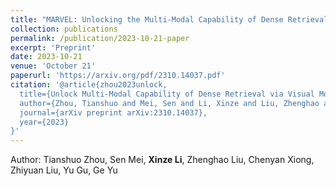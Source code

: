 ```yaml
---
title: "MARVEL: Unlocking the Multi-Modal Capability of Dense Retrieval via Visual Module Plugin"
collection: publications
permalink: /publication/2023-10-21-paper
excerpt: 'Preprint'
date: 2023-10-21
venue: 'October 21'
paperurl: 'https://arxiv.org/pdf/2310.14037.pdf'
citation: '@article{zhou2023unlock,
  title={Unlock Multi-Modal Capability of Dense Retrieval via Visual Module Plugin},
  author={Zhou, Tianshuo and Mei, Sen and Li, Xinze and Liu, Zhenghao and Xiong, Chenyan and Liu, Zhiyuan and Gu, Yu and Yu, Ge},
  journal={arXiv preprint arXiv:2310.14037},
  year={2023}
}'
---
```


Author: Tianshuo Zhou, Sen Mei, **Xinze Li**, Zhenghao Liu, Chenyan Xiong, Zhiyuan Liu, Yu Gu, Ge Yu
